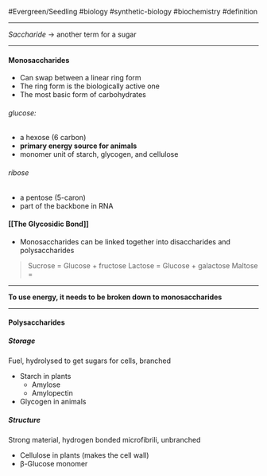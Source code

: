 #Evergreen/Seedling  #biology #synthetic-biology #biochemistry #definition 

___
*Saccharide* → another term for a sugar
___
#### Monosaccharides
- Can swap between a linear ring form
- The ring form is the biologically active one
- The most basic form of carbohydrates
###### glucose:
- a hexose (6 carbon)
- **primary energy source for animals**
- monomer unit of starch, glycogen, and cellulose

###### ribose
- a pentose (5-caron)
- part of the backbone in RNA


#### [[The Glycosidic Bond]]

- Monosaccharides can be linked together into disaccharides and polysaccharides
> Sucrose = Glucose + fructose
> Lactose = Glucose + galactose
> Maltose = 

---
**To use energy, it needs to be broken down to monosaccharides**
___


#### Polysaccharides
##### Storage
Fuel, hydrolysed to get sugars for cells, branched
- Starch in plants 
	- Amylose
	- Amylopectin
- Glycogen in animals
##### Structure
Strong material, hydrogen bonded microfibrili, unbranched
- Cellulose in plants (makes the cell wall)
- β-Glucose monomer



